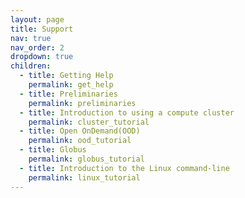 ```yaml
---
layout: page
title: Support
nav: true
nav_order: 2
dropdown: true
children:
  - title: Getting Help
    permalink: get_help
  - title: Preliminaries
    permalink: preliminaries
  - title: Introduction to using a compute cluster
    permalink: cluster_tutorial
  - title: Open OnDemand(OOD)
    permalink: ood_tutorial
  - title: Globus
    permalink: globus_tutorial
  - title: Introduction to the Linux command-line
    permalink: linux_tutorial
---
```

